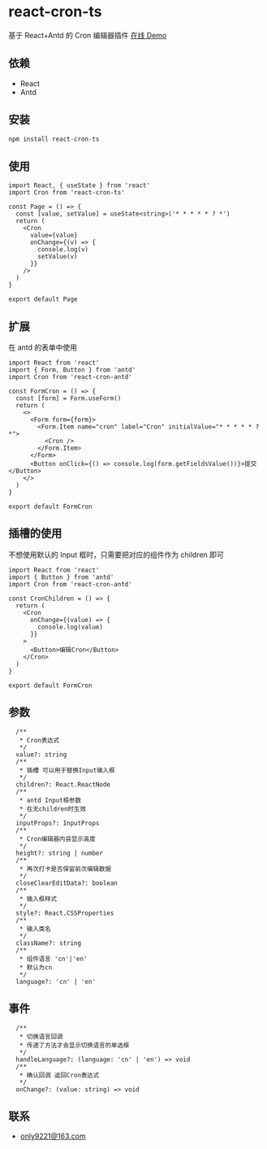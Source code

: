 # react-cron-ts

基于 React+Antd 的 Cron 编辑器插件
[在线 Demo](https://chenjiahao1229.github.io/react-cron-ts/)

## 依赖

- React
- Antd

## 安装

```bash
npm install react-cron-ts
```

## 使用

```tsx
import React, { useState } from 'react'
import Cron from 'react-cron-ts'

const Page = () => {
  const [value, setValue] = useState<string>('* * * * * ? *')
  return (
    <Cron
      value={value}
      onChange={(v) => {
        console.log(v)
        setValue(v)
      }}
    />
  )
}

export default Page
```

## 扩展

在 antd 的表单中使用

```tsx
import React from 'react'
import { Form, Button } from 'antd'
import Cron from 'react-cron-antd'

const FormCron = () => {
  const [form] = Form.useForm()
  return (
    <>
      <Form form={form}>
        <Form.Item name="cron" label="Cron" initialValue="* * * * * ? *">
          <Cron />
        </Form.Item>
      </Form>
      <Button onClick={() => console.log(form.getFieldsValue())}>提交</Button>
    </>
  )
}

export default FormCron
```

## 插槽的使用

不想使用默认的 Input 框时，只需要把对应的组件作为 children 即可

```tsx
import React from 'react'
import { Button } from 'antd'
import Cron from 'react-cron-antd'

const CronChildren = () => {
  return (
    <Cron
      onChange={(value) => {
        console.log(value)
      }}
    >
      <Button>编辑Cron</Button>
    </Cron>
  )
}

export default FormCron
```

## 参数

```tsx
  /**
   * Cron表达式
   */
  value?: string
  /**
   * 插槽 可以用于替换Input输入框
   */
  children?: React.ReactNode
  /**
   * antd Input框参数
   * 在无children时生效
   */
  inputProps?: InputProps
  /**
   * Cron编辑器内容显示高度
   */
  height?: string | number
  /**
   * 再次打卡是否保留前次编辑数据
   */
  closeClearEditData?: boolean
  /**
   * 输入框样式
   */
  style?: React.CSSProperties
  /**
   * 输入类名
   */
  className?: string
  /**
   * 组件语言 'cn'|'en'
   * 默认为cn
   */
  language?: 'cn' | 'en'
```

## 事件

```tsx
  /**
   * 切换语言回调
   * 传递了方法才会显示切换语言的单选框
   */
  handleLanguage?: (language: 'cn' | 'en') => void
  /**
   * 确认回调 返回Cron表达式
   */
  onChange?: (value: string) => void
```

## 联系

- only9221@163.com
